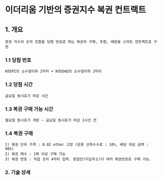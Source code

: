 # 이더리움 기반의 증권지수 복권 컨트랙트

## 1. 개요

    증권 지수의 숫자 조합을 당첨 번호로 하는 복권의 구매, 추첨, 배분을 스마트 컨트랙트로 구현

### 1.1 당첨 번호

    KOSPI의 소수점이하 2자리 + KOSDAQ의 소수점이하 2자리

### 1.2 당첨 시간

    금요일 동시호가 마감 시간

### 1.3 복권 구매 가능 시간

    월요일 동시호가 개장 ~ 금요일 동시호가 마감 1시간 전

### 1.4 복권 구매

    1) 복권 단위 가격 : 0.02 ether 고정 (운용 선취수수료 : 10%, 배당 대상 금액 : 90%)
    2) 복권 매수 : 1매 이상 구매 가능 
    3) 복권 번호 : 직접 숫자 4자리 입력. 동일인(지갑주소)이 여러 복권번호로 구매 가능.

### 2. 기술 상세
